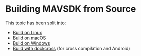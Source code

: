 # Building MAVSDK from Source

This topic has been split into:
- [Build on Linux](build_linux.md)
- [Build on macOS](build_macos.md)
- [Build on Windows](build_windows.md)
- [Build with dockcross](build_dockcross.md) (for cross compilation and Android)

